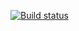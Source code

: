 [![Build status](https://ci.appveyor.com/api/projects/status/505o14gemsq8c42w?svg=true)](https://ci.appveyor.com/project/AsotikovAnton/ajs-homework-9-2)